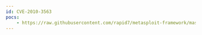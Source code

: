 ```yaml
---
id: CVE-2010-3563
pocs:
    - https://raw.githubusercontent.com/rapid7/metasploit-framework/master/modules/exploits/windows/browser/java_basicservice_impl.rb
---
```

